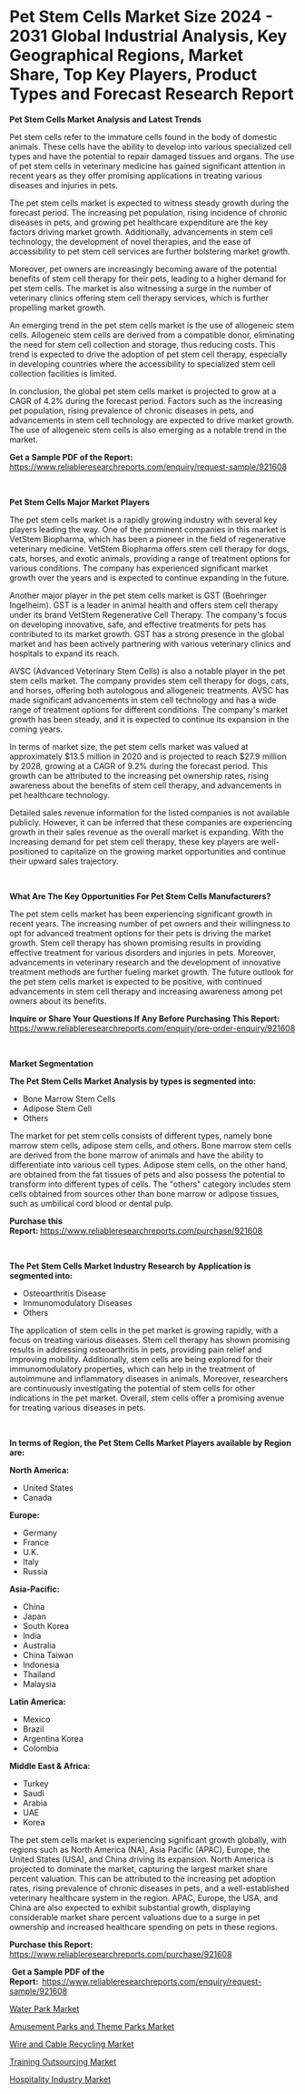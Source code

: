 <p><h1>Pet Stem Cells Market Size 2024 - 2031 Global Industrial Analysis, Key Geographical Regions, Market Share, Top Key Players, Product Types and Forecast Research Report</h1></p><p><strong>Pet Stem Cells Market Analysis and Latest Trends</strong></p>
<p><p>Pet stem cells refer to the immature cells found in the body of domestic animals. These cells have the ability to develop into various specialized cell types and have the potential to repair damaged tissues and organs. The use of pet stem cells in veterinary medicine has gained significant attention in recent years as they offer promising applications in treating various diseases and injuries in pets.</p><p>The pet stem cells market is expected to witness steady growth during the forecast period. The increasing pet population, rising incidence of chronic diseases in pets, and growing pet healthcare expenditure are the key factors driving market growth. Additionally, advancements in stem cell technology, the development of novel therapies, and the ease of accessibility to pet stem cell services are further bolstering market growth.</p><p>Moreover, pet owners are increasingly becoming aware of the potential benefits of stem cell therapy for their pets, leading to a higher demand for pet stem cells. The market is also witnessing a surge in the number of veterinary clinics offering stem cell therapy services, which is further propelling market growth. </p><p>An emerging trend in the pet stem cells market is the use of allogeneic stem cells. Allogeneic stem cells are derived from a compatible donor, eliminating the need for stem cell collection and storage, thus reducing costs. This trend is expected to drive the adoption of pet stem cell therapy, especially in developing countries where the accessibility to specialized stem cell collection facilities is limited.</p><p>In conclusion, the global pet stem cells market is projected to grow at a CAGR of 4.2% during the forecast period. Factors such as the increasing pet population, rising prevalence of chronic diseases in pets, and advancements in stem cell technology are expected to drive market growth. The use of allogeneic stem cells is also emerging as a notable trend in the market.</p></p>
<p><strong>Get a Sample PDF of the Report:&nbsp;</strong> <a href="https://www.reliableresearchreports.com/enquiry/request-sample/921608">https://www.reliableresearchreports.com/enquiry/request-sample/921608</a></p>
<p>&nbsp;</p>
<p><strong>Pet Stem Cells Major Market Players</strong></p>
<p><p>The pet stem cells market is a rapidly growing industry with several key players leading the way. One of the prominent companies in this market is VetStem Biopharma, which has been a pioneer in the field of regenerative veterinary medicine. VetStem Biopharma offers stem cell therapy for dogs, cats, horses, and exotic animals, providing a range of treatment options for various conditions. The company has experienced significant market growth over the years and is expected to continue expanding in the future.</p><p>Another major player in the pet stem cells market is GST (Boehringer Ingelheim). GST is a leader in animal health and offers stem cell therapy under its brand VetStem Regenerative Cell Therapy. The company's focus on developing innovative, safe, and effective treatments for pets has contributed to its market growth. GST has a strong presence in the global market and has been actively partnering with various veterinary clinics and hospitals to expand its reach.</p><p>AVSC (Advanced Veterinary Stem Cells) is also a notable player in the pet stem cells market. The company provides stem cell therapy for dogs, cats, and horses, offering both autologous and allogeneic treatments. AVSC has made significant advancements in stem cell technology and has a wide range of treatment options for different conditions. The company's market growth has been steady, and it is expected to continue its expansion in the coming years.</p><p>In terms of market size, the pet stem cells market was valued at approximately $13.5 million in 2020 and is projected to reach $27.9 million by 2028, growing at a CAGR of 9.2% during the forecast period. This growth can be attributed to the increasing pet ownership rates, rising awareness about the benefits of stem cell therapy, and advancements in pet healthcare technology.</p><p>Detailed sales revenue information for the listed companies is not available publicly. However, it can be inferred that these companies are experiencing growth in their sales revenue as the overall market is expanding. With the increasing demand for pet stem cell therapy, these key players are well-positioned to capitalize on the growing market opportunities and continue their upward sales trajectory.</p></p>
<p>&nbsp;</p>
<p><strong>What Are The Key Opportunities For Pet Stem Cells Manufacturers?</strong></p>
<p><p>The pet stem cells market has been experiencing significant growth in recent years. The increasing number of pet owners and their willingness to opt for advanced treatment options for their pets is driving the market growth. Stem cell therapy has shown promising results in providing effective treatment for various disorders and injuries in pets. Moreover, advancements in veterinary research and the development of innovative treatment methods are further fueling market growth. The future outlook for the pet stem cells market is expected to be positive, with continued advancements in stem cell therapy and increasing awareness among pet owners about its benefits.</p></p>
<p><strong>Inquire or Share Your Questions If Any Before Purchasing This Report:</strong> <a href="https://www.reliableresearchreports.com/enquiry/pre-order-enquiry/921608">https://www.reliableresearchreports.com/enquiry/pre-order-enquiry/921608</a></p>
<p>&nbsp;</p>
<p><strong>Market Segmentation</strong></p>
<p><strong>The Pet Stem Cells Market Analysis by types is segmented into:</strong></p>
<p><ul><li>Bone Marrow Stem Cells</li><li>Adipose Stem Cell</li><li>Others</li></ul></p>
<p><p>The market for pet stem cells consists of different types, namely bone marrow stem cells, adipose stem cells, and others. Bone marrow stem cells are derived from the bone marrow of animals and have the ability to differentiate into various cell types. Adipose stem cells, on the other hand, are obtained from the fat tissues of pets and also possess the potential to transform into different types of cells. The "others" category includes stem cells obtained from sources other than bone marrow or adipose tissues, such as umbilical cord blood or dental pulp.</p></p>
<p><strong>Purchase this Report:&nbsp;</strong><a href="https://www.reliableresearchreports.com/purchase/921608">https://www.reliableresearchreports.com/purchase/921608</a></p>
<p>&nbsp;</p>
<p><strong>The Pet Stem Cells Market Industry Research by Application is segmented into:</strong></p>
<p><ul><li>Osteoarthritis Disease</li><li>Immunomodulatory Diseases</li><li>Others</li></ul></p>
<p><p>The application of stem cells in the pet market is growing rapidly, with a focus on treating various diseases. Stem cell therapy has shown promising results in addressing osteoarthritis in pets, providing pain relief and improving mobility. Additionally, stem cells are being explored for their immunomodulatory properties, which can help in the treatment of autoimmune and inflammatory diseases in animals. Moreover, researchers are continuously investigating the potential of stem cells for other indications in the pet market. Overall, stem cells offer a promising avenue for treating various diseases in pets.</p></p>
<p>&nbsp;</p>
<p><strong>In terms of Region, the Pet Stem Cells Market Players available by Region are:</strong></p>
<p>
    <p> <strong> North America: </strong>
        <ul>
            <li>United States</li>
            <li>Canada</li>
        </ul>
        </p> 
    <p> <strong> Europe: </strong>
        <ul>
            <li>Germany</li>
            <li>France</li>
            <li>U.K.</li>
            <li>Italy</li>
            <li>Russia</li>
        </ul>
        </p> 
    <p> <strong> Asia-Pacific: </strong>
        <ul>
            <li>China</li>
            <li>Japan</li>
            <li>South Korea</li>
            <li>India</li>
            <li>Australia</li>
            <li>China Taiwan</li>
            <li>Indonesia</li>
            <li>Thailand</li>
            <li>Malaysia</li>
        </ul>
        </p> 
    <p> <strong> Latin America: </strong>
        <ul>
            <li>Mexico</li>
            <li>Brazil</li>
            <li>Argentina Korea</li>
            <li>Colombia</li>
        </ul>
        </p> 
    <p> <strong> Middle East & Africa: </strong>
        <ul>
            <li>Turkey</li>
            <li>Saudi</li>
            <li>Arabia</li>
            <li>UAE</li>
            <li>Korea</li>
        </ul>
    </p>
    </p>
<p><p>The pet stem cells market is experiencing significant growth globally, with regions such as North America (NA), Asia Pacific (APAC), Europe, the United States (USA), and China driving its expansion. North America is projected to dominate the market, capturing the largest market share percent valuation. This can be attributed to the increasing pet adoption rates, rising prevalence of chronic diseases in pets, and a well-established veterinary healthcare system in the region. APAC, Europe, the USA, and China are also expected to exhibit substantial growth, displaying considerable market share percent valuations due to a surge in pet ownership and increased healthcare spending on pets in these regions.</p></p>
<p><strong>Purchase this Report: </strong><a href="https://www.reliableresearchreports.com/purchase/921608">https://www.reliableresearchreports.com/purchase/921608</a></p>
<p>&nbsp;<strong>Get a Sample PDF of the Report:&nbsp;&nbsp;</strong><a href="https://www.reliableresearchreports.com/enquiry/request-sample/921608">https://www.reliableresearchreports.com/enquiry/request-sample/921608</a></p>
<p><strong></strong></p>
<p><p><a href="https://github.com/ambrozg/Market-Research-Report-List-2/blob/main/water-park-market.md">Water Park Market</a></p><p><a href="https://github.com/gshchiplitsov/Market-Research-Report-List-2/blob/main/amusement-parks-and-theme-parks-market.md">Amusement Parks and Theme Parks Market</a></p><p><a href="https://github.com/rahu1501/Market-Research-Report-List-2/blob/main/wire-and-cable-recycling-market.md">Wire and Cable Recycling Market</a></p><p><a href="https://github.com/rahu1502/Market-Research-Report-List-2/blob/main/training-outsourcing-market.md">Training Outsourcing Market</a></p><p><a href="https://github.com/rahu1503/Market-Research-Report-List-2/blob/main/hospitality-industry-market.md">Hospitality Industry Market</a></p></p>